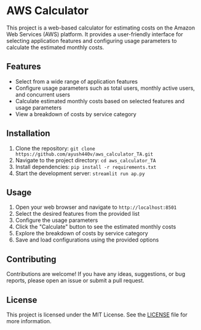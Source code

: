 # AWS Calculator

This project is a web-based calculator for estimating costs on the Amazon Web Services (AWS) platform. It provides a user-friendly interface for selecting application features and configuring usage parameters to calculate the estimated monthly costs.

## Features

- Select from a wide range of application features
- Configure usage parameters such as total users, monthly active users, and concurrent users
- Calculate estimated monthly costs based on selected features and usage parameters
- View a breakdown of costs by service category

## Installation

1. Clone the repository: `git clone https://github.com/ayush440v/aws_calculator_TA.git`
2. Navigate to the project directory: `cd aws_calculator_TA`
3. Install dependencies: `pip install -r requirements.txt`
4. Start the development server: `streamlit run ap.py`

## Usage

1. Open your web browser and navigate to `http://localhost:8501`
2. Select the desired features from the provided list
3. Configure the usage parameters
4. Click the "Calculate" button to see the estimated monthly costs
5. Explore the breakdown of costs by service category
6. Save and load configurations using the provided options

## Contributing

Contributions are welcome! If you have any ideas, suggestions, or bug reports, please open an issue or submit a pull request.

## License

This project is licensed under the MIT License. See the [LICENSE](LICENSE) file for more information.
